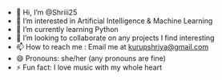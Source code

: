 - 👋 Hi, I’m @Shriii25
- 👀 I’m interested in Artificial Intelligence & Machine Learning
- 🌱 I’m currently learning Python
- 💞️ I’m looking to collaborate on any projects I find interesting
- 📫 How to reach me : Email me at kurupshriya@gmail.com
- 😄 Pronouns: she/her (any pronouns are fine)
- ⚡ Fun fact: I love music with my whole heart

<!---
Shriii25/Shriii25 is a ✨ special ✨ repository because its `README.md` (this file) appears on your GitHub profile.
You can click the Preview link to take a look at your changes.
--->
